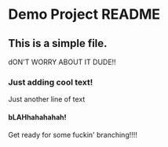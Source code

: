 # Demo Project README

## This is a simple file.

dON'T WORRY ABOUT IT DUDE!!

### Just adding cool text! 

Just another line of text

#### bLAHhahahahah!

Get ready for some fuckin' branching!!!!